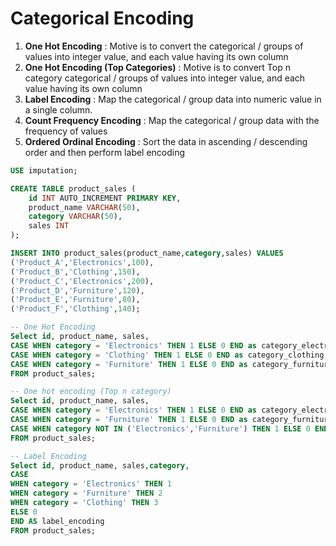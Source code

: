 # Categorical Encoding

1. **One Hot Encoding** : Motive is to convert the categorical / groups of values into integer value, and each value having its own column
2. **One Hot Encoding (Top Categories)** : Motive is to convert Top n category  categorical / groups of values into integer value, and each value having its own column
3. **Label Encoding** : Map the categorical / group data into numeric value in a single column.
4. **Count Frequency Encoding** : Map the categorical / group data with the frequency of values
5. **Ordered Ordinal Encoding** : Sort the data in ascending / descending order and then perform label encoding



```sql
USE imputation;
```

```sql
CREATE TABLE product_sales (
    id INT AUTO_INCREMENT PRIMARY KEY,
    product_name VARCHAR(50),
    category VARCHAR(50),
    sales INT
);

INSERT INTO product_sales(product_name,category,sales) VALUES
('Product_A','Electronics',100),
('Product_B','Clothing',150),
('Product_C','Electronics',200),
('Product_D','Furniture',120),
('Product_E','Furniture',80),
('Product_F','Clothing',140);
```

```sql
-- One Hot Encoding
Select id, product_name, sales,
CASE WHEN category = 'Electronics' THEN 1 ELSE 0 END as category_electronics,
CASE WHEN category = 'Clothing' THEN 1 ELSE 0 END as category_clothing,
CASE WHEN category = 'Furniture' THEN 1 ELSE 0 END as category_furniture
FROM product_sales;
```

```sql
-- One hot encoding (Top n category)
Select id, product_name, sales,
CASE WHEN category = 'Electronics' THEN 1 ELSE 0 END as category_electronics,
CASE WHEN category = 'Furniture' THEN 1 ELSE 0 END as category_furniture,
CASE WHEN category NOT IN ('Electronics','Furniture') THEN 1 ELSE 0 END as category_other
FROM product_sales;
```

```sql
-- Label Encoding
Select id, product_name, sales,category,
CASE
WHEN category = 'Electronics' THEN 1
WHEN category = 'Furniture' THEN 2
WHEN category = 'Clothing' THEN 3
ELSE 0 
END AS label_encoding
FROM product_sales;
```